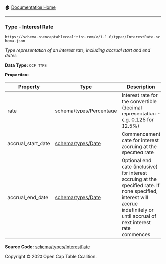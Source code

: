 :house: [Documentation Home](../../../README.md)

---

### Type - Interest Rate

`https://schema.opencaptablecoalition.com/v/1.1.0/types/InterestRate.schema.json`

_Type representation of an interest rate, including accrual start and end dates_

**Data Type:** `OCF TYPE`

**Properties:**

| Property           | Type                                       | Description                                                                                                                                                                      | Required   |
| ------------------ | ------------------------------------------ | -------------------------------------------------------------------------------------------------------------------------------------------------------------------------------- | ---------- |
| rate               | [schema/types/Percentage](./Percentage.md) | Interest rate for the convertible (decimal representation - e.g. 0.125 for 12.5%)                                                                                                | `REQUIRED` |
| accrual_start_date | [schema/types/Date](./Date.md)             | Commencement date for interest accruing at the specified rate                                                                                                                    | `REQUIRED` |
| accrual_end_date   | [schema/types/Date](./Date.md)             | Optional end date (inclusive) for interest accruing at the specified rate. If none specified, interest will accrue indefinitely or until accrual of next interest rate commences | -          |

**Source Code:** [schema/types/InterestRate](../../../../schema/types/InterestRate.schema.json)

Copyright © 2023 Open Cap Table Coalition.
